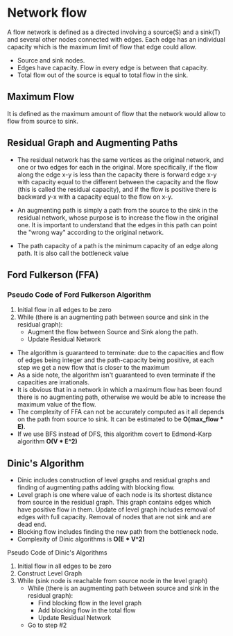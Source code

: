 # Network flow

A flow network is defined as a directed involving a source(S) and a sink(T)
and several other nodes connected with edges. Each edge has an individual capacity
which is the maximum limit of flow that edge could allow.
- Source and sink nodes.
- Edges have capacity. Flow in every edge is between that capacity.
- Total flow out of the source is equal to total flow in the sink.

## Maximum Flow
It is defined as the maximum amount of flow that the network would allow to flow from source to sink.

## Residual Graph and Augmenting Paths
- The residual network has the same vertices as the original network, and one or two edges for each in the original.
More specifically, if the flow along the edge x-y is less than the capacity there is forward edge x-y with capacity
equal to the different between the capacity and the flow (this is called the residual capacity),
and if the flow is positive there is backward y-x with a capacity equal to the flow on x-y.

- An augmenting path is simply a path from the source to the sink in the residual network,
whose purpose is to increase the flow in the original one. It is important to understand that
the edges in this path can point the "wrong way" according to the original network.

- The path capacity of a path is the minimum capacity of an edge along path.
It is also call the bottleneck value

## Ford Fulkerson (FFA)
### Pseudo Code of Ford Fulkerson Algorithm

1. Initial flow in all edges to be zero
2. While (there is an augmenting path between source and sink in the residual graph):
   - Augment the flow between Source and Sink along the path.
   - Update Residual Network
- The algorithm is guaranteed to terminate: due to the capacities and flow of edges being integer
and the path-capacity being positive, at each step we get a new flow that is closer to the maximum
- As a side note, the algorithm isn't guaranteed to even terminate if the capacities are irrationals.
- It is obvious that in a network in which a maximum flow has been found there is no augmenting path,
otherwise we would be able to increase the maximum value of the flow.
- The complexity of FFA can not be accurately computed as it all depends on the path from source to sink.
It can be estimated to be **O(max_flow * E)**.
- If we use BFS instead of DFS, this algorithm covert to Edmond-Karp algorithm **O(V * E^2)**

## Dinic's Algorithm

- Dinic includes construction of level graphs and residual graphs and finding of augmenting paths adding with blocking flow.
- Level graph is one where value of each node is its shortest distance from source in the residual graph.
This graph contains edges which have positive flow in them. Update of level graph 
includes removal of edges with full capacity. Removal of nodes that are not sink and are dead end.
- Blocking flow includes finding the new path from the bottleneck node.
- Complexity of Dinic algorithms is **O(E * V^2)**

Pseudo Code of Dinic's Algorithms
1. Initial flow in all edges to be zero
2. Construct Level Graph
3. While (sink node is reachable from source node in the level graph)
   - While (there is an augmenting path between source and sink in the residual graph):
     - Find blocking flow in the level graph
     - Add blocking flow in the total flow
     - Update Residual Network
   - Go to step #2


















